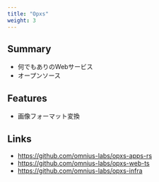 ```yaml
---
title: "Opxs"
weight: 3
---
```


## Summary

- 何でもありのWebサービス
- オープンソース

## Features

- 画像フォーマット変換

## Links

- https://github.com/omnius-labs/opxs-apps-rs
- https://github.com/omnius-labs/opxs-web-ts
- https://github.com/omnius-labs/opxs-infra
